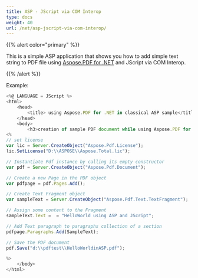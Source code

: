 ```yaml
---
title: ASP - JScript via COM Interop
type: docs
weight: 40
url: /net/asp-jscript-via-com-interop/
---
```

<script type="application/ld+json">
{
    "@context": "https://schema.org",
    "@type": "TechArticle",
    "headline": "ASP - JScript via COM Interop",
    "alternativeHeadline": "Integrate JScript with ASP for PDF Creation",
    "abstract": "Introducing a powerful feature that enables ASP developers to utilize JScript through COM Interop for seamless PDF document creation. This functionality allows for effortless integration of Aspose.PDF for .NET, enabling users to dynamically add text strings to PDF files directly within their ASP applications, streamlining document generation workflows",
    "author": {
        "@type": "Person",
        "name": "Anastasiia Holub",
        "givenName": "Anastasiia",
        "familyName": "Holub",
        "url": "https://www.linkedin.com/in/anastasiia-holub-750430225/"
    },
    "genre": "pdf document generation",
    "wordcount": "182",
    "proficiencyLevel": "Beginner",
    "publisher": {
        "@type": "Organization",
        "name": "Aspose.PDF for .NET",
        "url": "https://products.aspose.com/pdf",
        "logo": "https://www.aspose.cloud/templates/aspose/img/products/pdf/aspose_pdf-for-net.svg",
        "alternateName": "Aspose",
        "sameAs": [
            "https://facebook.com/aspose.pdf/",
            "https://twitter.com/asposepdf",
            "https://www.youtube.com/channel/UCmV9sEg_QWYPi6BJJs7ELOg/featured",
            "https://www.linkedin.com/company/aspose",
            "https://stackoverflow.com/questions/tagged/aspose",
            "https://aspose.quora.com/",
            "https://aspose.github.io/"
        ],
        "contactPoint": [
            {
                "@type": "ContactPoint",
                "telephone": "\u002B1 903 306 1676",
                "contactType": "sales",
                "areaServed": "US",
                "availableLanguage": "en"
            },
            {
                "@type": "ContactPoint",
                "telephone": "\u002B44 141 628 8900",
                "contactType": "sales",
                "areaServed": "GB",
                "availableLanguage": "en"
            },
            {
                "@type": "ContactPoint",
                "telephone": "\u002B61 2 8006 6987",
                "contactType": "sales",
                "areaServed": "AU",
                "availableLanguage": "en"
            }
        ]
    },
    "url": "/net/asp-jscript-via-com-interop/",
    "mainEntityOfPage": {
        "@type": "WebPage",
        "@id": "/net/asp-jscript-via-com-interop/"
    },
    "dateModified": "2024-11-25",
    "description": "Aspose.PDF can perform not only simple and easy tasks but also cope with more complex goals. Check the next section for advanced users and developers."
}
</script>

{{% alert color="primary" %}}

This is a simple ASP application that shows you how to add simple text string to PDF file using [Aspose.PDF for .NET](/pdf/net/) and JScript via COM Interop.

{{% /alert %}}

Example:

```javascript
<%@ LANGUAGE = JScript %>
<html>
    <head>
        <title> using Aspose.PDF for .NET in classical ASP sample</title>
    </head>
    <body>
        <h3>creation of sample PDF document while using Aspose.PDF for .NET with classical ASP and JScript</h3>
<%
// set license
var lic = Server.CreateObject("Aspose.Pdf.License");
lic.SetLicense("D:\\ASPOSE\\Aspose.Total.lic");

// Instantiate Pdf instance by calling its empty constructor
var pdf = Server.CreateObject("Aspose.Pdf.Document");

// Create a new Page in the PDF object
var pdfpage = pdf.Pages.Add();

// Create Text Fragment object
var sampleText = Server.CreateObject("Aspose.Pdf.Text.TextFragment");

// Assign some content to the Fragment
sampleText.Text =  = "HelloWorld using ASP and JScript";

// Add Text paragraph to paragraphs collection of a section
pdfpage.Paragraphs.Add(SampleText);

// Save the PDF document
pdf.Save("d:\\pdftest\\HelloWorldinASP.pdf");

%>
    </body>
</html>
```
